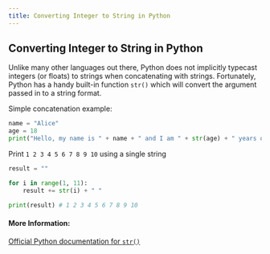 ```yaml
---
title: Converting Integer to String in Python
---
```

## Converting Integer to String in Python

Unlike many other languages out there, Python does not implicitly typecast integers (or floats) to strings when concatenating with strings. Fortunately, Python has a handy built-in function `str()` which will convert the argument passed in to a string format.

Simple concatenation example:
```py
name = "Alice"
age = 18
print("Hello, my name is " + name + " and I am " + str(age) + " years old") # Hello, my name is Alice and I am 18 years old
```
Print `1 2 3 4 5 6 7 8 9 10` using a single string
```py
result = ""

for i in range(1, 11):
    result += str(i) + " "

print(result) # 1 2 3 4 5 6 7 8 9 10
```


#### More Information:
<a href='https://docs.python.org/2/library/functions.html#str' target='_blank' rel='nofollow'>Official Python documentation for `str()`</a>



